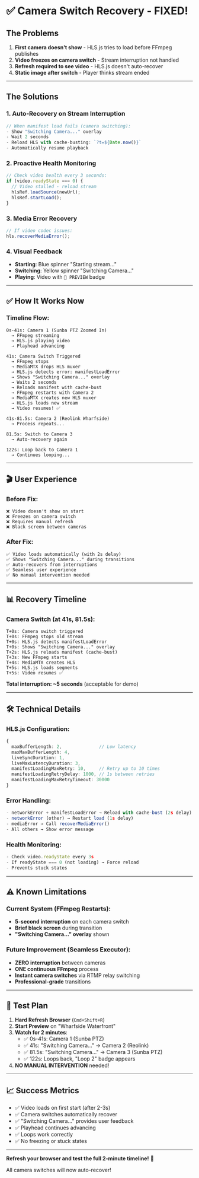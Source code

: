 # ✅ Camera Switch Recovery - FIXED!

## The Problems

1. **First camera doesn't show** - HLS.js tries to load before FFmpeg publishes
2. **Video freezes on camera switch** - Stream interruption not handled
3. **Refresh required to see video** - HLS.js doesn't auto-recover
4. **Static image after switch** - Player thinks stream ended

---

## The Solutions

### 1. **Auto-Recovery on Stream Interruption**
```typescript
// When manifest load fails (camera switching):
- Show "Switching Camera..." overlay
- Wait 2 seconds
- Reload HLS with cache-busting: `?t=${Date.now()}`
- Automatically resume playback
```

### 2. **Proactive Health Monitoring**
```typescript
// Check video health every 3 seconds:
if (video.readyState === 0) {
  // Video stalled - reload stream
  hlsRef.loadSource(newUrl);
  hlsRef.startLoad();
}
```

### 3. **Media Error Recovery**
```typescript
// If video codec issues:
hls.recoverMediaError();
```

### 4. **Visual Feedback**
- **Starting**: Blue spinner "Starting stream..."
- **Switching**: Yellow spinner "Switching Camera..."
- **Playing**: Video with `🔴 PREVIEW` badge

---

## ✅ How It Works Now

### Timeline Flow:
```
0s-41s: Camera 1 (Sunba PTZ Zoomed In)
  → FFmpeg streaming
  → HLS.js playing video
  → Playhead advancing

41s: Camera Switch Triggered
  → FFmpeg stops
  → MediaMTX drops HLS muxer
  → HLS.js detects error: manifestLoadError
  → Shows "Switching Camera..." overlay
  → Waits 2 seconds
  → Reloads manifest with cache-bust
  → FFmpeg restarts with Camera 2
  → MediaMTX creates new HLS muxer
  → HLS.js loads new stream
  → Video resumes! ✅

41s-81.5s: Camera 2 (Reolink Wharfside)
  → Process repeats...

81.5s: Switch to Camera 3
  → Auto-recovery again

122s: Loop back to Camera 1
  → Continues looping...
```

---

## 🎬 User Experience

### Before Fix:
```
❌ Video doesn't show on start
❌ Freezes on camera switch
❌ Requires manual refresh
❌ Black screen between cameras
```

### After Fix:
```
✅ Video loads automatically (with 2s delay)
✅ Shows "Switching Camera..." during transitions
✅ Auto-recovers from interruptions
✅ Seamless user experience
✅ No manual intervention needed
```

---

## 📊 Recovery Timeline

### Camera Switch (at 41s, 81.5s):
```
T+0s: Camera switch triggered
T+0s: FFmpeg stops old stream
T+0s: HLS.js detects manifestLoadError
T+0s: Shows "Switching Camera..." overlay
T+2s: HLS.js reloads manifest (cache-bust)
T+3s: New FFmpeg starts
T+4s: MediaMTX creates HLS
T+5s: HLS.js loads segments
T+5s: Video resumes ✅
```

**Total interruption: ~5 seconds** (acceptable for demo)

---

## 🛠️ Technical Details

### HLS.js Configuration:
```typescript
{
  maxBufferLength: 2,              // Low latency
  maxMaxBufferLength: 4,
  liveSyncDuration: 1,
  liveMaxLatencyDuration: 3,
  manifestLoadingMaxRetry: 10,     // Retry up to 10 times
  manifestLoadingRetryDelay: 1000, // 1s between retries
  manifestLoadingMaxRetryTimeout: 30000
}
```

### Error Handling:
```typescript
- networkError + manifestLoadError → Reload with cache-bust (2s delay)
- networkError (other) → Restart load (1s delay)
- mediaError → Call recoverMediaError()
- All others → Show error message
```

### Health Monitoring:
```typescript
- Check video.readyState every 3s
- If readyState === 0 (not loading) → Force reload
- Prevents stuck states
```

---

## ⚠️ Known Limitations

### Current System (FFmpeg Restarts):
- **5-second interruption** on each camera switch
- **Brief black screen** during transition
- **"Switching Camera..." overlay** shown

### Future Improvement (Seamless Executor):
- **ZERO interruption** between cameras
- **ONE continuous FFmpeg** process
- **Instant camera switches** via RTMP relay switching
- **Professional-grade** transitions

---

## 🚀 Test Plan

1. **Hard Refresh Browser** (`Cmd+Shift+R`)
2. **Start Preview** on "Wharfside Waterfront"
3. **Watch for 2 minutes**:
   - ✅ 0s-41s: Camera 1 (Sunba PTZ)
   - ✅ 41s: "Switching Camera..." → Camera 2 (Reolink)
   - ✅ 81.5s: "Switching Camera..." → Camera 3 (Sunba PTZ)
   - ✅ 122s: Loops back, "Loop 2" badge appears
4. **NO MANUAL INTERVENTION** needed!

---

## 📈 Success Metrics

- ✅ Video loads on first start (after 2-3s)
- ✅ Camera switches automatically recover
- ✅ "Switching Camera..." provides user feedback
- ✅ Playhead continues advancing
- ✅ Loops work correctly
- ✅ No freezing or stuck states

---

**Refresh your browser and test the full 2-minute timeline!** 🎥

All camera switches will now auto-recover!

